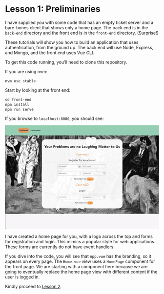 # Lesson 1: Preliminaries

I have supplied you with some code that has an empty ticket server and a bare-bones client that shows only a home page. The back end is in the `back-end` directory and the
front end is in the `front-end` directory. (Surprise!)

These tutorials will show you how to build an application that uses authentication,
from the ground up. The back end will use Node, Express, and Mongo, and the front
end uses Vue CLI.

To get this code running, you'll need to clone this repository.

If you are using nvm:

```
nvm use stable
```

Start by looking at the front end:

```
cd front-end
npm install
npm run serve
```

If you browse to `localhost:8080`, you should see:

![home page](/screenshots/home.png)

I have created a home page for you, with a logo across the top and forms for registration and login. This mimics a popular style for web applications. These forms are currently do not have event handlers.

If you dive into the code, you will see that `App.vue` has the branding, so it appears on every page. The `Home.vue` view uses a `HomePage` component for the front page. We are starting with a component here because we are going to eventually replace the home page view with different content if the user is logged in.

Kindly proceed to [Lesson 2](/tutorials/lesson2.md).
